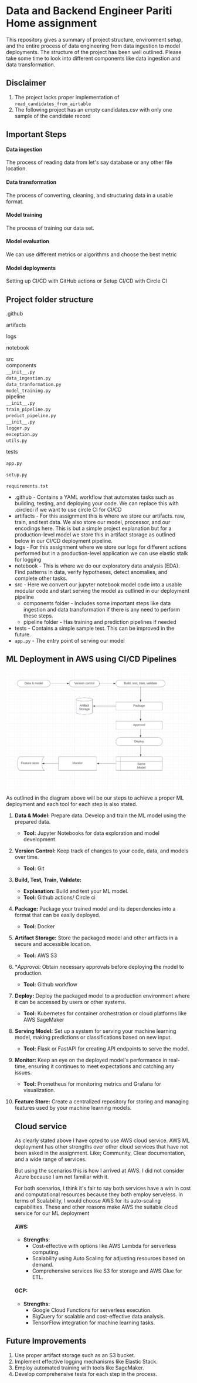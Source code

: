 # Data and Backend Engineer Pariti Home assignment

This repository gives a summary of project structure, environment setup, and the entire process of data engineering from data ingestion to model deployments. The structure of the project has been well outlined. Please take some time to look into different components like data ingestion and data transformation.

## Disclaimer
1. The project lacks proper implementation of `read_candidates_from_airtable`
2.  The following project has an empty candidates.csv with only one sample of the candidate record

## Important Steps 
#### Data ingestion
The process of reading data from let's say database or any other file location.
#### Data transformation
The process of converting, cleaning, and structuring data in a usable format.
#### Model training
The process of training our data set.
#### Model evaluation
We can use different metrics or algorithms and choose the best metric
#### Model deployments
 Setting up CI/CD with GitHub actions
 or Setup CI/CD with Circle CI

## Project folder structure
.github <br />

artifacts <br />

logs <br />

notebook <br />

src <br />
		components <br />
			`__init__.py` <br />
			`data_ingestion.py` <br />
			`data_tranformation.py` <br />
			`model_training.py` <br />
		pipeline <br />
			`__init__.py` <br />
			`train_pipeline.py` <br />
			`predict_pipeline.py` <br />
		`__init__.py` <br />
		`logger.py` <br />
		`exception.py` <br />
		`utils.py` <br />
  
tests <br />

`app.py` <br />

`setup.py` <br />

`requirements.txt` <br />
		

- .github - Contains a YAML workflow that automates tasks such as building, testing, and deploying your code. We can replace this with .circleci if we want to use circle CI for CI/CD
- artifacts - For this assignment this is where we store our artifacts. raw, train, and test data. We also store our model, processor, and our encodings here. This is but a simple project explanation but for a production-level model we store this in artifact storage as outlined below in our CI/CD deployment pipeline.
- logs - For this assignment where we store our logs for different actions performed but in a production-level application we can use elastic stalk for logging
- notebook - This is where we do our exploratory data analysis (EDA). Find patterns in data, verify hypotheses, detect anomalies, and complete other tasks.
- src - Here we convert our jupyter notebook model code into a usable modular code and start serving the model as outlined in our deployment pipeline
	- components folder - Includes some important steps like data ingestion and data transformation if there is any need to perform these steps.
	- pipeline folder - Has training and prediction pipelines if needed
- tests - Contains a simple sample test. This can be improved in the future.
- `app.py` - The entry point of serving our model

## ML Deployment in AWS using CI/CD Pipelines

![Pipeline Diagram](./pipeline.png)

As outlined in the diagram above will be our steps to achieve a proper ML deployment and each tool for each step is also stated.

1. **Data & Model:**
    Prepare data. Develop and train the ML model using the prepared data.
    - **Tool:** Jupyter Notebooks for data exploration and model development.
2. **Version Control:**
     Keep track of changes to your code, data, and models over time. 
    - **Tool:** Git 
3. **Build, Test, Train, Validate:**
    - **Explanation:** Build and test your ML model.
    - **Tool:** Github actions/ Circle ci
4. **Package:**
    Package your trained model and its dependencies into a format that can be easily deployed.
    - **Tool:** Docker
5. **Artifact Storage:**
    Store the packaged model and other artifacts in a secure and accessible location.
    - **Tool:** AWS S3
6. **Approval:*
    Obtain necessary approvals before deploying the model to production.
    - **Tool:** Github workflow
7. **Deploy:**
    Deploy the packaged model to a production environment where it can be accessed by users or other systems.
    - **Tool:** Kubernetes for container orchestration or cloud platforms like AWS SageMaker
8. **Serving Model:**
    Set up a system for serving your machine learning model, making predictions or classifications based on new input.
    - **Tool:** Flask or FastAPI for creating API endpoints to serve the model.
9. **Monitor:**
    Keep an eye on the deployed model's performance in real-time, ensuring it continues to meet expectations and catching any issues.
    - **Tool:** Prometheus for monitoring metrics and Grafana for visualization.
10. **Feature Store:**
    Create a centralized repository for storing and managing features used by your machine learning models.
    
    ## Cloud service
    As clearly stated above I have opted to use AWS cloud service. AWS ML deployment has other strengths over other cloud services that have not been asked in the assignment. Like;
    Community, Clear documentation, and a wide range of services.
    
    But using the scenarios this is how I arrived at AWS. I did not consider Azure because I am not familiar with it.
    
    For both scenarios, I think it's fair to say both services have a win in cost and computational resources because they both employ serveless. In terms of Scalability, I would choose AWS for its auto-scaling capabilities. These and other reasons make AWS the suitable cloud service for our ML deployment
    
    #### AWS:
	- **Strengths:**
	    - Cost-effective with options like AWS Lambda for serverless computing.
	    - Scalability using Auto Scaling for adjusting resources based on demand.
	    - Comprehensive services like S3 for storage and AWS Glue for ETL.
	#### GCP:
	- **Strengths:**
	    - Google Cloud Functions for serverless execution.
	    - BigQuery for scalable and cost-effective data analysis.
	    - TensorFlow integration for machine learning tasks.



## Future Improvements
1. Use proper artifact storage such as an S3 bucket.
2. Implement effective logging mechanisms like Elastic Stack.
3. Employ automated training with tools like SageMaker.
4. Develop comprehensive tests for each step in the process.
